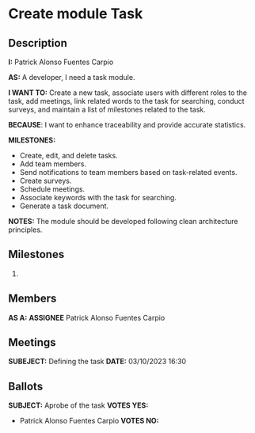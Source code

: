 # Create module Task

## Description

**I:** Patrick Alonso Fuentes Carpio

**AS:** A developer, I need a task module.

**I WANT TO:** Create a new task, associate users with different roles to the task, add meetings, link related words to the task for searching, conduct surveys, and maintain a list of milestones related to the task.

**BECAUSE**: I want to enhance traceability and provide accurate statistics.

**MILESTONES:**
- Create, edit, and delete tasks.
- Add team members.
- Send notifications to team members based on task-related events.
- Create surveys.
- Schedule meetings.
- Associate keywords with the task for searching.
- Generate a task document.

**NOTES:** The module should be developed following clean architecture principles.

## Milestones

1.

## Members

**AS A:** **ASSIGNEE** Patrick Alonso Fuentes Carpio

## Meetings

**SUBEJECT:** Defining the task
**DATE:** 03/10/2023 16:30

## Ballots

**SUBJECT:** Aprobe of the task
**VOTES YES:** 
- Patrick Alonso Fuentes Carpio
**VOTES NO:**